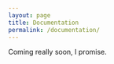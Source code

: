 ```yaml
---
layout: page
title: Documentation
permalink: /documentation/
---
```


Coming really soon, I promise.